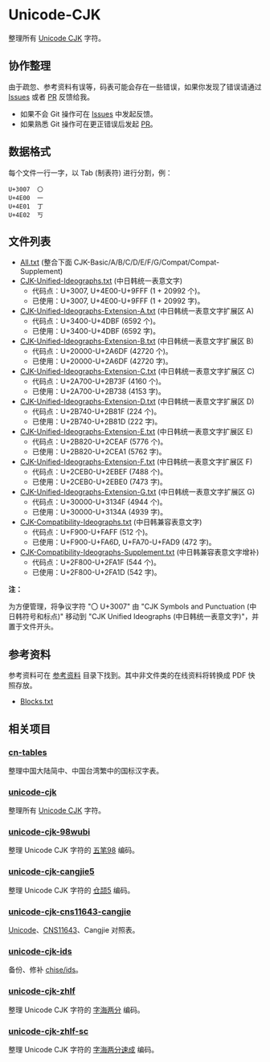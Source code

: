 # Unicode-CJK

整理所有 [Unicode CJK] 字符。

## 协作整理

由于疏忽、参考资料有误等，码表可能会存在一些错误，如果你发现了错误请通过
[Issues] 或者 [PR] 反馈给我。

+ 如果不会 Git 操作可在 [Issues] 中发起反馈。
+ 如果熟悉 Git 操作可在更正错误后发起 [PR]。

[Issues]: https://github.com/kitty-panics/unicode-cjk/issues
[PR]: https://github.com/kitty-panics/unicode-cjk/pulls

## 数据格式

每个文件一行一字，以 Tab (制表符) 进行分割，例：

```Text
U+3007	〇
U+4E00	一
U+4E01	丁
U+4E02	丂
```

## 文件列表

+ [All.txt] (整合下面 CJK-Basic/A/B/C/D/E/F/G/Compat/Compat-Supplement)
+ [CJK-Unified-Ideographs.txt] (中日韩统一表意文字)
    + 代码点：U+3007, U+4E00-U+9FFF (1 + 20992 个)。
    + 已使用：U+3007, U+4E00-U+9FFF (1 + 20992 字)。
+ [CJK-Unified-Ideographs-Extension-A.txt] (中日韩统一表意文字扩展区 A)
    + 代码点：U+3400-U+4DBF (6592 个)。
    + 已使用：U+3400-U+4DBF (6592 字)。
+ [CJK-Unified-Ideographs-Extension-B.txt] (中日韩统一表意文字扩展区 B)
    + 代码点：U+20000-U+2A6DF (42720 个)。
    + 已使用：U+20000-U+2A6DF (42720 字)。
+ [CJK-Unified-Ideographs-Extension-C.txt] (中日韩统一表意文字扩展区 C)
    + 代码点：U+2A700-U+2B73F (4160 个)。
    + 已使用：U+2A700-U+2B738 (4153 字)。
+ [CJK-Unified-Ideographs-Extension-D.txt] (中日韩统一表意文字扩展区 D)
    + 代码点：U+2B740-U+2B81F (224 个)。
    + 已使用：U+2B740-U+2B81D (222 字)。
+ [CJK-Unified-Ideographs-Extension-E.txt] (中日韩统一表意文字扩展区 E)
    + 代码点：U+2B820-U+2CEAF (5776 个)。
    + 已使用：U+2B820-U+2CEA1 (5762 字)。
+ [CJK-Unified-Ideographs-Extension-F.txt] (中日韩统一表意文字扩展区 F)
    + 代码点：U+2CEB0-U+2EBEF (7488 个)。
    + 已使用：U+2CEB0-U+2EBE0 (7473 字)。
+ [CJK-Unified-Ideographs-Extension-G.txt] (中日韩统一表意文字扩展区 G)
    + 代码点：U+30000-U+3134F (4944 个)。
    + 已使用：U+30000-U+3134A (4939 字)。
+ [CJK-Compatibility-Ideographs.txt] (中日韩兼容表意文字)
    + 代码点：U+F900-U+FAFF (512 个)。
    + 已使用：U+F900-U+FA6D, U+FA70-U+FAD9 (472 字)。
+ [CJK-Compatibility-Ideographs-Supplement.txt] (中日韩兼容表意文字增补)
    + 代码点：U+2F800-U+2FA1F (544 个)。
    + 已使用：U+2F800-U+2FA1D (542 字)。

**注：**

为方便管理，将争议字符 "〇 U+3007" 由 "CJK Symbols and Punctuation (中日韩符号和标点)"
移动到 "CJK Unified Ideographs (中日韩统一表意文字)"，并置于文件开头。

[All.txt]: All.txt
[CJK-Unified-Ideographs.txt]: CJK-Unified-Ideographs.txt
[CJK-Unified-Ideographs-Extension-A.txt]: CJK-Unified-Ideographs-Extension-A.txt
[CJK-Unified-Ideographs-Extension-B.txt]: CJK-Unified-Ideographs-Extension-B.txt
[CJK-Unified-Ideographs-Extension-C.txt]: CJK-Unified-Ideographs-Extension-C.txt
[CJK-Unified-Ideographs-Extension-D.txt]: CJK-Unified-Ideographs-Extension-D.txt
[CJK-Unified-Ideographs-Extension-E.txt]: CJK-Unified-Ideographs-Extension-E.txt
[CJK-Unified-Ideographs-Extension-F.txt]: CJK-Unified-Ideographs-Extension-F.txt
[CJK-Unified-Ideographs-Extension-G.txt]: CJK-Unified-Ideographs-Extension-G.txt
[CJK-Compatibility-Ideographs.txt]: CJK-Compatibility-Ideographs.txt
[CJK-Compatibility-Ideographs-Supplement.txt]: CJK-Compatibility-Ideographs-Supplement.txt

## 参考资料

参考资料可在 [参考资料] 目录下找到。其中非文件类的在线资料将转换成 PDF 快照存放。

+ [Blocks.txt]

[参考资料]: 参考资料
[Blocks.txt]: https://www.unicode.org/Public/UCD/latest/ucd/Blocks.txt

## 相关项目

### [cn-tables]

整理中国大陆简中、中国台湾繁中的国标汉字表。

[cn-tables]: https://github.com/kitty-panics/cn-tables

### [unicode-cjk]

整理所有 [Unicode CJK] 字符。

[unicode-cjk]: https://github.com/kitty-panics/unicode-cjk
[Unicode CJK]: https://www.unicode.org/Public/UCD/latest/ucd/Blocks.txt

### [unicode-cjk-98wubi]

整理 Unicode CJK 字符的 [五笔98] 编码。

[unicode-cjk-98wubi]: https://github.com/kitty-panics/unicode-cjk-98wubi
[五笔98]: http://98wb.ysepan.com

### [unicode-cjk-cangjie5]

整理 Unicode CJK 字符的 [仓颉5] 编码。

[unicode-cjk-cangjie5]: https://github.com/kitty-panics/unicode-cjk-cangjie5
[仓颉5]: https://github.com/Jackchows/Cangjie5

### [unicode-cjk-cns11643-cangjie]

[Unicode]、[CNS11643]、Cangjie 对照表。

[unicode-cjk-cns11643-cangjie]: https://github.com/kitty-panics/unicode-cjk-cns11643-cangjie
[Unicode]: https://www.unicode.org/Public/UCD/latest
[CNS11643]: https://data.gov.tw/dataset/5961

### [unicode-cjk-ids]

备份、修补 [chise/ids]。

[unicode-cjk-ids]: https://github.com/kitty-panics/unicode-cjk-ids
[chise/ids]: https://gitlab.chise.org/CHISE/ids.git

### [unicode-cjk-zhlf]

整理 Unicode CJK 字符的 [字海两分] 编码。

[unicode-cjk-zhlf]: https://github.com/kitty-panics/unicode-cjk-zhlf
[字海两分]: http://cheonhyeong.com/Simplified/download.html

### [unicode-cjk-zhlf-sc]

整理 Unicode CJK 字符的 [字海两分速成] 编码。

[unicode-cjk-zhlf-sc]: https://github.com/kitty-panics/unicode-cjk-zhlf-sc
[字海两分速成]: http://cheonhyeong.com/Simplified/download.html
